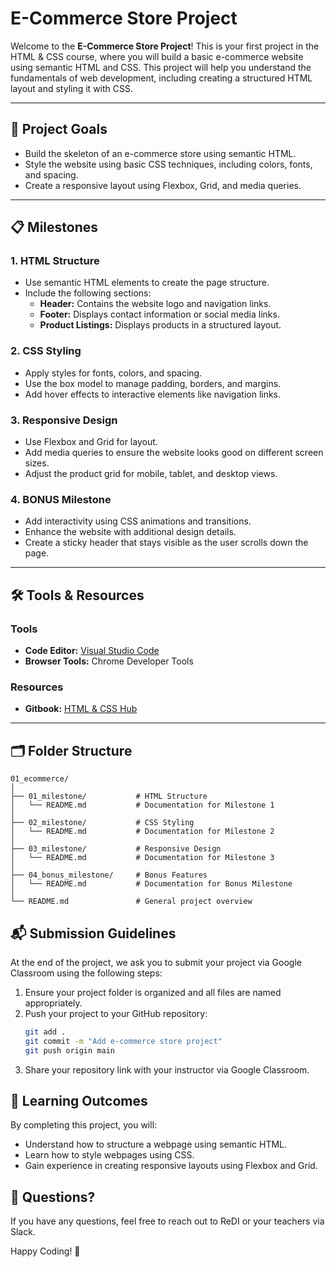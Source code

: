 # E-Commerce Store Project

Welcome to the **E-Commerce Store Project**! This is your first project in the HTML & CSS course, where you will build a basic e-commerce website using semantic HTML and CSS. This project will help you understand the fundamentals of web development, including creating a structured HTML layout and styling it with CSS.

---

## 🎯 Project Goals

- Build the skeleton of an e-commerce store using semantic HTML.
- Style the website using basic CSS techniques, including colors, fonts, and spacing.
- Create a responsive layout using Flexbox, Grid, and media queries.

---

## 📋 Milestones

### 1. **HTML Structure**
- Use semantic HTML elements to create the page structure.
- Include the following sections:
  - **Header:** Contains the website logo and navigation links.
  - **Footer:** Displays contact information or social media links.
  - **Product Listings:** Displays products in a structured layout.

### 2. **CSS Styling**
- Apply styles for fonts, colors, and spacing.
- Use the box model to manage padding, borders, and margins.
- Add hover effects to interactive elements like navigation links.

### 3. **Responsive Design**
- Use Flexbox and Grid for layout.
- Add media queries to ensure the website looks good on different screen sizes.
- Adjust the product grid for mobile, tablet, and desktop views.

### 4. **BONUS Milestone**
- Add interactivity using CSS animations and transitions.
- Enhance the website with additional design details.
- Create a sticky header that stays visible as the user scrolls down the page.

---

## 🛠️ Tools & Resources

### Tools
- **Code Editor:** [Visual Studio Code](https://code.visualstudio.com/)
- **Browser Tools:** Chrome Developer Tools

### Resources
- **Gitbook:** [HTML & CSS Hub]()

---

## 🗂️ Folder Structure

```plaintext
01_ecommerce/
│
├── 01_milestone/           # HTML Structure
│   └── README.md           # Documentation for Milestone 1
│
├── 02_milestone/           # CSS Styling
│   └── README.md           # Documentation for Milestone 2
│
├── 03_milestone/           # Responsive Design
│   └── README.md           # Documentation for Milestone 3
│
├── 04_bonus_milestone/     # Bonus Features
│   └── README.md           # Documentation for Bonus Milestone
│
└── README.md               # General project overview
```

## 📬 Submission Guidelines

At the end of the project, we ask you to submit your project via Google Classroom using the following steps:

1. Ensure your project folder is organized and all files are named appropriately.
2. Push your project to your GitHub repository:
    ```bash
    git add .
    git commit -m "Add e-commerce store project"
    git push origin main
    ```
3. Share your repository link with your instructor via Google Classroom. 


## 🌟 Learning Outcomes

By completing this project, you will:

- Understand how to structure a webpage using semantic HTML.
- Learn how to style webpages using CSS.
- Gain experience in creating responsive layouts using Flexbox and Grid.

## 💬 Questions?

If you have any questions, feel free to reach out to ReDI or your teachers via Slack.

Happy Coding! 🎉